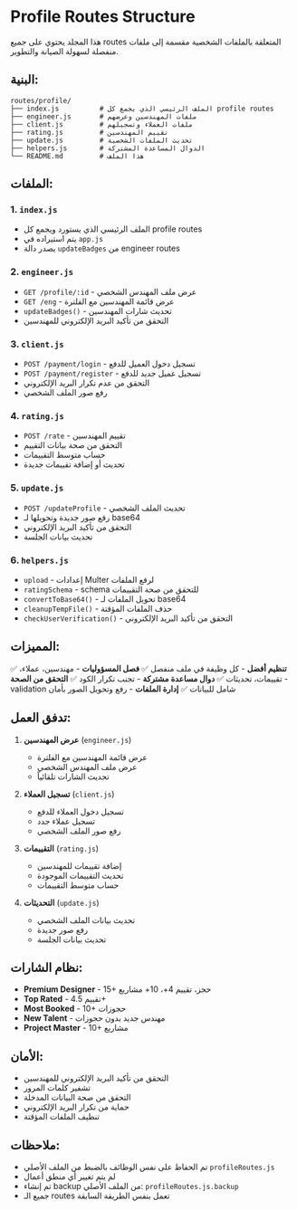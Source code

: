 # Profile Routes Structure

هذا المجلد يحتوي على جميع routes المتعلقة بالملفات الشخصية مقسمة إلى ملفات منفصلة لسهولة الصيانة والتطوير.

## البنية:

```
routes/profile/
├── index.js          # الملف الرئيسي الذي يجمع كل profile routes
├── engineer.js       # ملفات المهندسين وعرضهم
├── client.js         # ملفات العملاء وتسجيلهم
├── rating.js         # تقييم المهندسين
├── update.js         # تحديث الملفات الشخصية
├── helpers.js        # الدوال المساعدة المشتركة
└── README.md         # هذا الملف
```

## الملفات:

### 1. `index.js`
- الملف الرئيسي الذي يستورد ويجمع كل profile routes
- يتم استيراده في `app.js`
- يصدر دالة `updateBadges` من engineer routes

### 2. `engineer.js`
- `GET /profile/:id` - عرض ملف المهندس الشخصي
- `GET /eng` - عرض قائمة المهندسين مع الفلترة
- `updateBadges()` - تحديث شارات المهندسين
- التحقق من تأكيد البريد الإلكتروني للمهندسين

### 3. `client.js`
- `POST /payment/login` - تسجيل دخول العميل للدفع
- `POST /payment/register` - تسجيل عميل جديد للدفع
- التحقق من عدم تكرار البريد الإلكتروني
- رفع صور الملف الشخصي

### 4. `rating.js`
- `POST /rate` - تقييم المهندسين
- التحقق من صحة بيانات التقييم
- حساب متوسط التقييمات
- تحديث أو إضافة تقييمات جديدة

### 5. `update.js`
- `POST /updateProfile` - تحديث الملف الشخصي
- رفع صور جديدة وتحويلها لـ base64
- التحقق من تأكيد البريد الإلكتروني
- تحديث بيانات الجلسة

### 6. `helpers.js`
- `upload` - إعدادات Multer لرفع الملفات
- `ratingSchema` - schema للتحقق من صحة التقييمات
- `convertToBase64()` - تحويل الملفات لـ base64
- `cleanupTempFile()` - حذف الملفات المؤقتة
- `checkUserVerification()` - التحقق من تأكيد البريد الإلكتروني

## المميزات:

✅ **تنظيم أفضل** - كل وظيفة في ملف منفصل
✅ **فصل المسؤوليات** - مهندسين، عملاء، تقييمات، تحديثات
✅ **دوال مساعدة مشتركة** - تجنب تكرار الكود
✅ **التحقق من الصحة** - validation شامل للبيانات
✅ **إدارة الملفات** - رفع وتحويل الصور بأمان

## تدفق العمل:

1. **عرض المهندسين** (`engineer.js`)
   - عرض قائمة المهندسين مع الفلترة
   - عرض ملف المهندس الشخصي
   - تحديث الشارات تلقائياً

2. **تسجيل العملاء** (`client.js`)
   - تسجيل دخول العملاء للدفع
   - تسجيل عملاء جدد
   - رفع صور الملف الشخصي

3. **التقييمات** (`rating.js`)
   - إضافة تقييمات للمهندسين
   - تحديث التقييمات الموجودة
   - حساب متوسط التقييمات

4. **التحديثات** (`update.js`)
   - تحديث بيانات الملف الشخصي
   - رفع صور جديدة
   - تحديث بيانات الجلسة

## نظام الشارات:

- **Premium Designer** - 15+ حجز، تقييم 4+، 10+ مشاريع
- **Top Rated** - تقييم 4.5+
- **Most Booked** - 10+ حجوزات
- **New Talent** - مهندس جديد بدون حجوزات
- **Project Master** - 10+ مشاريع

## الأمان:

- التحقق من تأكيد البريد الإلكتروني للمهندسين
- تشفير كلمات المرور
- التحقق من صحة البيانات المدخلة
- حماية من تكرار البريد الإلكتروني
- تنظيف الملفات المؤقتة

## ملاحظات:

- تم الحفاظ على نفس الوظائف بالضبط من الملف الأصلي `profileRoutes.js`
- لم يتم تغيير أي منطق أعمال
- تم إنشاء backup من الملف الأصلي: `profileRoutes.js.backup`
- جميع الـ routes تعمل بنفس الطريقة السابقة
